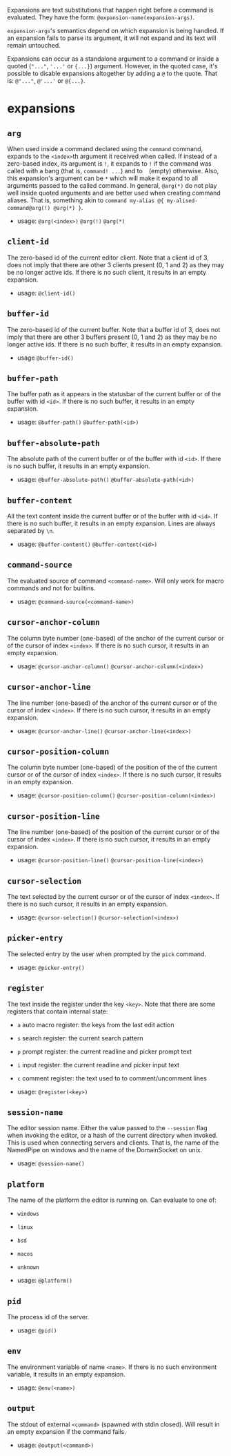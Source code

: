 Expansions are text substitutions that happen right before a command is evaluated.
They have the form: `@expansion-name(expansion-args)`.

`expansion-args`'s semantics depend on which expansion is being handled.
If an expansion fails to parse its argument, it will not expand and its text will remain untouched.

Expansions can occur as a standalone argument to a command or inside a quoted (`"..."`, `'...'` or `{...}`) argument.
However, in the quoted case, it's possible to disable expansions altogether by adding a `@` to the quote.
That is: `@"..."`, `@'...'` or `@{...}`.

# expansions

## `arg`
When used inside a command declared using the `command` command, expands to the `<index>`th argument it received when called.
If instead of a zero-based index, its argument is `!`, it expands to `!` if the command was called with a bang
(that is, `command! ...`) and to ` ` (empty) otherwise.
Also, this expansion's argument can be `*` which will make it expand to all arguments passed to the called command.
In general, `@arg(*)` do not play well inside quoted arguments and are better used when creating command aliases.
That is, something akin to `command my-alias @{ my-alised-command@arg(!) @arg(*) }`.
- usage: `@arg(<index>)` `@arg(!)` `@arg(*)`

## `client-id`
The zero-based id of the current editor client.
Note that a client id of 3, does not imply that there are other 3 clients present (0, 1 and 2)
as they may be no longer active ids.
If there is no such client, it results in an empty expansion.
- usage: `@client-id()`

## `buffer-id`
The zero-based id of the current buffer.
Note that a buffer id of 3, does not imply that there are other 3 buffers present (0, 1 and 2)
as they may be no longer active ids.
If there is no such buffer, it results in an empty expansion.
- usage `@buffer-id()`

## `buffer-path`
The buffer path as it appears in the statusbar of the current buffer or of the buffer with id `<id>`.
If there is no such buffer, it results in an empty expansion.
- usage: `@buffer-path()` `@buffer-path(<id>)`

## `buffer-absolute-path`
The absolute path of the current buffer or of the buffer with id `<id>`.
If there is no such buffer, it results in an empty expansion.
- usage: `@buffer-absolute-path()` `@buffer-absolute-path(<id>)`

## `buffer-content`
All the text content inside the current buffer or of the buffer with id `<id>`.
If there is no such buffer, it results in an empty expansion.
Lines are always separated by `\n`.
- usage: `@buffer-content()` `@buffer-content(<id>)`

## `command-source`
The evaluated source of command `<command-name>`.
Will only work for macro commands and not for builtins.
- usage: `@command-source(<command-name>)`

## `cursor-anchor-column`
The column byte number (one-based) of the anchor of the current cursor or of the cursor of index `<index>`.
If there is no such cursor, it results in an empty expansion.
- usage: `@cursor-anchor-column()` `@cursor-anchor-column(<index>)`

## `cursor-anchor-line`
The line number (one-based) of the anchor of the current cursor or of the cursor of index `<index>`.
If there is no such cursor, it results in an empty expansion.
- usage: `@cursor-anchor-line()` `@cursor-anchor-line(<index>)`

## `cursor-position-column`
The column byte number (one-based) of the position of the of the current cursor or of the cursor of index `<index>`.
If there is no such cursor, it results in an empty expansion.
- usage: `@cursor-position-column()` `@cursor-position-column(<index>)`

## `cursor-position-line`
The line number (one-based) of the position of the current cursor or of the cursor of index `<index>`.
If there is no such cursor, it results in an empty expansion.
- usage: `@cursor-position-line()` `@cursor-position-line(<index>)`

## `cursor-selection`
The text selected by the current cursor or of the cursor of index `<index>`.
If there is no such cursor, it results in an empty expansion.
- usage: `@cursor-selection()` `@cursor-selection(<index>)`

## `picker-entry`
The selected entry by the user when prompted by the `pick` command.
- usage: `@picker-entry()`

## `register`
The text inside the register under the key `<key>`.
Note that there are some registers that contain internal state:
- `a` auto macro register: the keys from the last edit action
- `s` search register: the current search pattern
- `p` prompt register: the current readline and picker prompt text
- `i` input register: the current readline and picker input text
- `c` comment register: the text used to to comment/uncomment lines

- usage: `@register(<key>)`

## `session-name`
The editor session name.
Either the value passed to the `--session` flag when invoking the editor, or a hash of the current directory when invoked.
This is used when connecting servers and clients.
That is, the name of the NamedPipe on windows and the name of the DomainSocket on unix.
- usage: `@session-name()`

## `platform`
The name of the platform the editor is running on.
Can evaluate to one of:
- `windows`
- `linux`
- `bsd`
- `macos`
- `unknown`

- usage: `@platform()`

## `pid`
The process id of the server.
- usage: `@pid()`

## `env`
The environment variable of name `<name>`.
If there is no such environment variable, it results in an empty expansion.
- usage: `@env(<name>)`

## `output`
The stdout of external `<command>` (spawned with stdin closed).
Will result in an empty expansion if the command fails.
- usage: `@output(<command>)`
